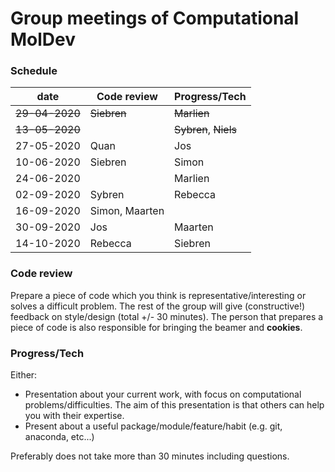 # Group meetings of Computational MolDev

### Schedule
| date        	                            | Code review 	                                  | Progress/Tech 	|
|-------------------------------------------|-----------------------------------------------------|-----------------|
| ~~29-04-2020~~      	                    | ~~Siebren~~                                             | ~~Marlien~~        	|
| ~~13-05-2020~~ | 	| ~~Sybren~~, ~~Niels~~ |
| 27-05-2020 | Quan	| Jos |
| 10-06-2020 | Siebren	| Simon |
| 24-06-2020 | 	| Marlien |
| 02-09-2020 | Sybren	| Rebecca |
| 16-09-2020 | Simon, Maarten	|  |
| 30-09-2020 | Jos	| Maarten |
| 14-10-2020 | Rebecca	| Siebren |


### Code review
Prepare a piece of code which you think is representative/interesting or solves a difficult problem.
The rest of the group will give (constructive!) feedback on style/design (total +/- 30 minutes). The 
person that prepares a piece of code is also responsible for bringing the beamer and **cookies**.

### Progress/Tech
Either:
* Presentation about your current work, with focus on computational problems/difficulties. The aim
of this presentation is that others can help you with their expertise.
* Present about a useful package/module/feature/habit (e.g. git, anaconda, etc...)

Preferably does not take more than 30 minutes including questions.
